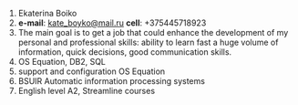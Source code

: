 1. Ekaterina Boiko
2. **e-mail**: kate_boyko@mail.ru  **cell**: +375445718923
3. The main goal is to get a job that could enhance the development of my personal and professional skills: ability to learn fast a huge volume of information, quick decisions, good communication skills.
4. OS Equation, DB2, SQL
5. support and configuration OS Equation
6. BSUIR Automatic information processing systems
7. English level A2, Streamline courses 
